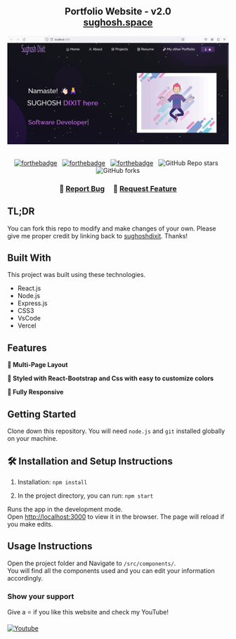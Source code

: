 <h2 align="center">
  Portfolio Website - v2.0<br/>
  <a href="" target="_blank">sughosh.space</a>
</h2>
<div align="center">
  <img alt="Demo" src="./Images/readme-img1.png" />
</div>

<br/>

<center>

[![forthebadge](https://forthebadge.com/images/badges/built-with-love.svg)](https://forthebadge.com) &nbsp;
[![forthebadge](https://forthebadge.com/images/badges/made-with-javascript.svg)](https://forthebadge.com) &nbsp;
[![forthebadge](https://forthebadge.com/images/badges/open-source.svg)](https://forthebadge.com) &nbsp;
![GitHub Repo stars](https://img.shields.io/github/stars/sughoshdixit/Portfolio?color=red&logo=github&style=for-the-badge) &nbsp;
![GitHub forks](https://img.shields.io/github/forks/sughoshdixit/Portfolio?color=red&logo=github&style=for-the-badge)

</center>

<h3 align="center">
    🔹
    <a href="https://github.com/sughoshdixit/About-Me/issues">Report Bug</a> &nbsp; &nbsp;
    🔹
    <a href="https://github.com/sughoshdixit/About-Me/issues">Request Feature</a>
</h3>

## TL;DR

You can fork this repo to modify and make changes of your own. Please give me proper credit by linking back to [sughoshdixit](https://github.com/sughoshdixit/Portfolio). Thanks!

## Built With

This project was built using these technologies.

- React.js
- Node.js
- Express.js
- CSS3
- VsCode
- Vercel

## Features

**📖 Multi-Page Layout**

**🎨 Styled with React-Bootstrap and Css with easy to customize colors**

**📱 Fully Responsive**

## Getting Started

Clone down this repository. You will need `node.js` and `git` installed globally on your machine.

## 🛠 Installation and Setup Instructions

1. Installation: `npm install`

2. In the project directory, you can run: `npm start`

Runs the app in the development mode.\
Open [http://localhost:3000](http://localhost:3000) to view it in the browser.
The page will reload if you make edits.

## Usage Instructions

Open the project folder and Navigate to `/src/components/`. <br/>
You will find all the components used and you can edit your information accordingly.

### Show your support

Give a ⭐ if you like this website and check my YouTube!

<a href="https://www.youtube.com/@sughoshdixit5902/" target="_blank"><img src="https://cdn.buymeacoffee.com/buttons/v2/default-violet.png" alt="Youtube" height= "60px" width= "217px" ></a>
